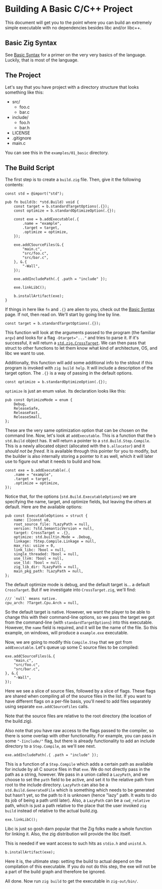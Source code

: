 # Building A Basic C/C++ Project

This document will get you to the point where you can build an extremely simple
executable with no dependencies besides libc and/or libc++.

## Basic Zig Syntax

See [Basic Syntax](./SYNTAX_BASIC.md) for a primer on the very very basics
of the language. Luckily, that is most of the language.

## The Project

Let's say that you have project with a directory structure that looks something
like this:

- src/
  - foo.c
  - bar.c
- include/
  - foo.h
  - bar.h
- LICENSE
- .gitignore
- main.c

You can see this in the `examples/01_basic` directory.

## The Build Script

The first step is to create a `build.zig` file. Then, give it the following
contents:

```zig
const std = @import("std");

pub fn build(b: *std.Build) void {
    const target = b.standardTargetOptions(.{});
    const optimize = b.standardOptimizeOption(.{});

    const exe = b.addExecutable(.{
        .name = "example",
        .target = target,
        .optimize = optimize,
    });

    exe.addCSourceFiles(&.{
        "main.c",
        "src/foo.c",
        "src/bar.c",
    }, &.{
        "-Wall",
    });

    exe.addIncludePath(.{ .path = "include" });

    exe.linkLibC();

    b.installArtifact(exe);
}
```

If things in here like `fn` and `.{}` are alien to you, check out the [Basic Syntax](./BASIC_ZIG_SYNTAX.md)
page. If not, then read on. We'll start by going line by line.

```zig
const target = b.standardTargetOptions(.{});
```

This function will look at the arguments passed to the program (the familiar
`argv`) and looks for a flag `-Dtarget="..."` and tries to parse it. If it's
successful, it will return a [`std.zig.CrossTarget`](https://ziglang.org/documentation/master/std/#A;std:zig.CrossTarget).
We can then pass that struct to other functions to let them know what kind of
architecture, OS, and libc we want to use.

Additionally, this function will add some additional info to the stdout if this
program is invoked with `zig build help`. It will include a description of the
target option. The `.{}` is a way of passing in the default options.

```zig
const optimize = b.standardOptimizeOption(.{});
```

`optimize` is just an enum value. Its declaration looks like this:

```zig
pub const OptimizeMode = enum {
    Debug,
    ReleaseSafe,
    ReleaseFast,
    ReleaseSmall,
};
```

These are the very same optimization option that can be chosen on the command line.
Now, let's look at `addExecutable`. This is a function that the `b` `std.Build`
object has. It will return a pointer to a `std.Build.Step.Compile`. This is a newly
allocated object (allocated with the `b.allocator`) and it _should not be freed_.
It is available through this pointer for you to modify, but the builder is also
internally storing a pointer to it as well, which it will later use to figure out
what it needs to build and how.

```zig
const exe = b.addExecutable(.{
    .name = "example",
    .target = target,
    .optimize = optimize,
});
```

Notice that, for the options (`std.Build.ExecutableOptions`) we are specifying
the name, target, and optimize fields, but leaving the others at default. Here
are the available options:

```zig
pub const ExecutableOptions = struct {
    name: []const u8,
    root_source_file: ?LazyPath = null,
    version: ?std.SemanticVersion = null,
    target: CrossTarget = .{},
    optimize: std.builtin.Mode = .Debug,
    linkage: ?Step.Compile.Linkage = null,
    max_rss: usize = 0,
    link_libc: ?bool = null,
    single_threaded: ?bool = null,
    use_llvm: ?bool = null,
    use_lld: ?bool = null,
    zig_lib_dir: ?LazyPath = null,
    main_pkg_path: ?LazyPath = null,
};
```

The default optimize mode is debug, and the default target is... a default `CrossTarget`.
But if we investigate into `CrossTarget.zig`, we'll find:

```zig
/// `null` means native.
cpu_arch: ?Target.Cpu.Arch = null,
```

So the default target is native. However, we want the player to be able to change
this with their command-line options, so we pass the target we got from the command-line
(with `standardTargetOptions`) into this executable. However, the `name` field is
required, and it will be the name of the file. So this example, on windows, will
produce a `example.exe` executable.

Now, we are going to modify this `Compile.Step` that we got from `addExecutable`.
Let's queue up some C source files to be compiled:

```zig
exe.addCSourceFiles(&.{
    "main.c",
    "src/foo.c",
    "src/bar.c",
}, &.{
    "-Wall",
});
```

Here we see a slice of source files, followed by a slice of flags. These flags
are shared when compiling all of the source files in the list. If you want to
have different flags on a per-file basis, you'll need to add files separately
using separate `exe.addCSourceFiles` calls.

Note that the source files are relative to the root directory (the location of
the build.zig).

Also note that you have raw access to the flags passed to the compiler, so there
is some overlap with other functionality. For example, you can pass in some
`"-Iinclude/"` flag, but there is already functionality to add an include directory
to a `Step.Compile`, as we'll see next.

```zig
exe.addIncludePath(.{ .path = "include" });
```

This is a function of a `Step.Compile` which adds a certain path as available for
include by all C source files in that `exe`. We do not directly pass in the path
as a string, however. We pass in a union called a `LazyPath`, and we choose to
set the `path` field to be active, and set it to the relative path from root to
the include directory. `LazyPath` can also be a `std.Build.GeneratedFile` which
is something which needs to be generated but hasn't yet, so the path to it is
unknown (hence "lazy" path. It waits to do its job of being a path until later).
Also, a `LazyPath` can be a `cwd_relative` path, which is just a path relative to
the place that the user invoked `zig build` instead of relative to the actual
build.zig.


```zig
exe.linkLibC();
```

Libc is just so gosh darn popular that the Zig folks made a whole function for
linking it. Also, the zig distribution will provide the libc itself.

This is needed if we want access to such hits as `stdio.h` and `unistd.h`.

```zig
b.installArtifact(exe);
```

Here it is, the ultimate step: setting the build to actual depend on the compilation
of this executable. If you do not do this step, the exe will not be a part of the
build graph and therefore be ignored.

All done. Now run `zig build` to get the executable in `zig-out/bin/`.
